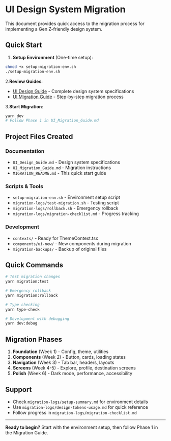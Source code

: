 # UI Design System Migration

This document provides quick access to the migration process for implementing a Gen Z-friendly design system.

## Quick Start

1. **Setup Environment** (One-time setup):

```bash
chmod +x setup-migration-env.sh
./setup-migration-env.sh
```

2.**Review Guides**:

- [UI Design Guide](UI_Design_Guide.md) - Complete design system specifications
- [UI Migration Guide](UI_Migration_Guide.md) - Step-by-step migration process

3.**Start Migration**:

```bash
yarn dev
# Follow Phase 1 in UI_Migration_Guide.md
```

## Project Files Created

### Documentation

- `UI_Design_Guide.md` - Design system specifications
- `UI_Migration_Guide.md` - Migration instructions
- `MIGRATION_README.md` - This quick start guide

### Scripts & Tools

- `setup-migration-env.sh` - Environment setup script
- `migration-logs/test-migration.sh` - Testing script
- `migration-logs/rollback.sh` - Emergency rollback
- `migration-logs/migration-checklist.md` - Progress tracking

### Development

- `contexts/` - Ready for ThemeContext.tsx
- `components/ui-new/` - New components during migration
- `migration-backups/` - Backup of original files

## Quick Commands

```bash
# Test migration changes
yarn migration:test

# Emergency rollback
yarn migration:rollback

# Type checking
yarn type-check

# Development with debugging
yarn dev:debug
```

## Migration Phases

1. **Foundation** (Week 1) - Config, theme, utilities
2. **Components** (Week 2) - Button, cards, loading states
3. **Navigation** (Week 3) - Tab bar, headers, layouts
4. **Screens** (Week 4-5) - Explore, profile, destination screens
5. **Polish** (Week 6) - Dark mode, performance, accessibility

## Support

- Check `migration-logs/setup-summary.md` for environment details
- Use `migration-logs/design-tokens-usage.md` for quick reference
- Follow progress in `migration-logs/migration-checklist.md`

---

**Ready to begin?** Start with the environment setup, then follow Phase 1 in the Migration Guide.
